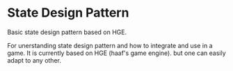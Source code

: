 # State Design Pattern
Basic state design pattern based on HGE.

For unerstanding state design pattern and how to integrate and use in a game.
It is currently based on HGE (haaf's game engine). but one can easily adapt to any other.
